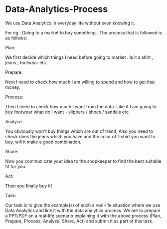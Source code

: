 # Data-Analytics-Process

We use Data Analytics in everyday life without even knowing it.

For eg : Going to a market to buy something . The process that is followed is as follows:

Plan:

We first decide which things I need before going to market . Is it a shirt , jeans , footwear etc.

Prepare:

Next I need to check how much I am willing to spend and how to get that money.

Process:

Then I need to check how much I want from the data. Like if I am going to buy footwear what do I want - slippers / shoes / sandals etc.

Analyze:

You obviously won't buy things which are out of trend, Also you need to check does the jeans which you have and the color of t-shirt you want to buy, will it make a good combination.

Share:

Now you communicate your idea to the shopkeeper to find the best suitable fit for you.

Act:

Then you finally buy it!

Task:

Our task is to give the example(s) of such a real-life situation where we use Data Analytics and link it with the data analytics process. We are to prepare a PPT/PDF on a real-life scenario explaining it with the above process (Plan, Prepare, Process, Analyze, Share, Act) and submit it as part of this task.

